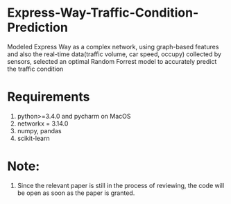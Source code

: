 # Express-Way-Traffic-Condition-Prediction
Modeled Express Way as a complex network, using graph-based features and also the real-time data(traffic volume, car speed, occupy) collected by sensors, selected an optimal Random Forrest model to accurately predict the traffic condition

# Requirements
1. python>=3.4.0 and pycharm on MacOS
2. networkx = 3.14.0
3. numpy, pandas
4. scikit-learn 

# Note:
1. Since the relevant paper is still in the process of reviewing, the code will be open as soon as the paper is granted.
